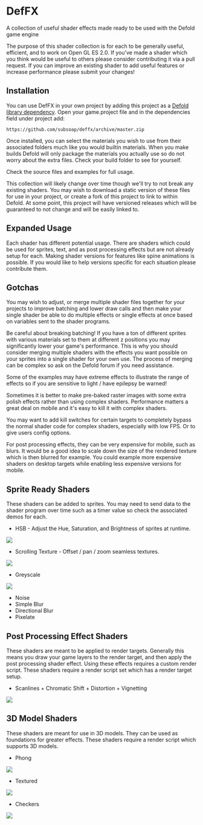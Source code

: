 # DefFX
A collection of useful shader effects made ready to be used with the Defold game engine

The purpose of this shader collection is for each to be generally useful, efficient, and to work on Open GL ES 2.0. If you've made a shader which you think would be useful to others please consider contributing it via a pull request. If you can improve an existing shader to add useful features or increase performance please submit your changes!

## Installation
You can use DefFX in your own project by adding this project as a [Defold library dependency](http://www.defold.com/manuals/libraries/). Open your game.project file and in the dependencies field under project add:

	https://github.com/subsoap/deffx/archive/master.zip

Once installed, you can select the materials you wish to use from their associated folders much like you would builtin materials. When you make builds Defold will only package the materials you actually use so do not worry about the extra files. Check your build folder to see for yourself.

Check the source files and examples for full usage.

This collection will likely change over time though we'll try to not break any existing shaders. You may wish to download a static version of these files for use in your project, or create a fork of this project to link to within Defold. At some point, this project will have versioned releases which will be guaranteed to not change and will be easily linked to.

## Expanded Usage
Each shader has different potential usage. There are shaders which could be used for sprites, text, and as post processing effects but are not already setup for each. Making shader versions for features like spine animations is possible. If you would like to help versions specific for each situation please contribute them.

## Gotchas
You may wish to adjust, or merge multiple shader files together for your projects to improve batching and lower draw calls and then make your single shader be able to do multiple effects or single effects at once based on variables sent to the shader programs.

Be careful about breaking batching! If you have a ton of different sprites with various materials set to them at different z positions you may significantly lower your game's performance. This is why you should consider merging multiple shaders with the effects you want possible on your sprites into a single shader for your own use. The process of merging can be complex so ask on the Defold forum if you need assistance.

Some of the examples may have extreme effects to illustrate the range of effects so if you are sensitive to light / have epilepsy be warned!

Sometimes it is better to make pre-baked raster images with some extra polish effects rather than using complex shaders. Performance matters a great deal on mobile and it's easy to kill it with complex shaders.

You may want to add kill switches for certain targets to completely bypass the normal shader code for complex shaders, especially with low FPS. Or to give users config options.

For post processing effects, they can be very expensive for mobile, such as blurs. It would be a good idea to scale down the size of the rendered texture which is then blurred for example. You could example more expensive shaders on desktop targets while enabling less expensive versions for mobile.

## Sprite Ready Shaders
These shaders can be added to sprites. You may need to send data to the shader program over time such as a timer value so check the associated demos for each.

* HSB - Adjust the Hue, Saturation, and Brightness of sprites at runtime.

![](docs/images/sprite_hsb.png)

* Scrolling Texture - Offset / pan / zoom seamless textures.

![](docs/images/sprite_scrolling_texture.png)

* Greyscale

![](docs/images/sprite_greyscale.png)

* Noise
* Simple Blur
* Directional Blur
* Pixelate


## Post Processing Effect Shaders
These shaders are meant to be applied to render targets. Generally this means you draw your game layers to the render target, and then apply the post processing shader effect. Using these effects requires a custom render script. These shaders require a render script set which has a render target setup.

* Scanlines + Chromatic Shift + Distortion + Vignetting

![](docs/images/postprocessing_scanlines_chromatic_distortion_vignette.png)

## 3D Model Shaders
These shaders are meant for use in 3D models. They can be used as foundations for greater effects. These shaders require a render script which supports 3D models.

* Phong

![](docs/images/3d_phong.png)

* Textured

![](docs/images/3d_textured.png)

* Checkers

![](docs/images/3d_checkers.png)